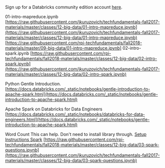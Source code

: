 Sign up for a Databricks community edition account [here](https://databricks.com/try-databricks).


01-intro-mapreduce.ipynb
[https://raw.githubusercontent.com/jkuruzovich/techfundamentals-fall2017-materials/master/classes/12-big-data/01-intro-mapreduce.ipynb](https://raw.githubusercontent.com/jkuruzovich/techfundamentals-fall2017-materials/master/classes/12-big-data/01-intro-mapreduce.ipynb)
[https://raw.githubusercontent.com/rpi-techfundamentals/fall2018-materials/master/09-big-data/01-intro-mapreduce.ipynb]
02-intro-spark.ipynb
[https://raw.githubusercontent.com/rpi-techfundamentals/fall2018-materials/master/classes/12-big-data/02-intro-spark.ipynb](https://raw.githubusercontent.com/jkuruzovich/techfundamentals-fall2017-materials/master/classes/12-big-data/02-intro-spark.ipynb)

Python Gentle Introduction.
[https://docs.databricks.com/_static/notebooks/gentle-introduction-to-apache-spark.html](https://docs.databricks.com/_static/notebooks/gentle-introduction-to-apache-spark.html)

Apache Spark on Databricks for Data Engineers
[https://docs.databricks.com/_static/notebooks/databricks-for-data-engineers.html](https://docs.databricks.com/_static/notebooks/gentle-introduction-to-apache-spark.html)

Word Count
This can help. Don't need to install library through.
[Setup Instructions Spark](https://www.youtube.com/watch?v=UekrdX_klgk)
[https://raw.githubusercontent.com/rpi-techfundamentals/fall2018-materials/master/classes/12-big-data/03-spark-questions.ipynb](https://raw.githubusercontent.com/jkuruzovich/techfundamentals-fall2017-materials/master/classes/12-big-data/03-spark-questions.ipynb)
